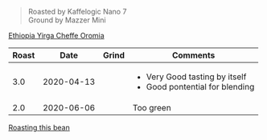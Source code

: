 > Roasted by Kaffelogic Nano 7<br>
> Ground by Mazzer Mini

[Ethiopia Yirga Cheffe Oromia](https://www.greenbeanhouse.co.nz/product/EthiopiaYirgaCheffeOromiaFTO)

| Roast | Date       | Grind | Comments |
|-------|------------|-------|----------
| 3.0   | 2020-04-13 |  | <ul><li>Very Good tasting by itself</li><li>Good pontential for blending</li></ul>
| 2.0   | 2020-06-06 |  | Too green

[Roasting this bean](https://espressocoffeeguide.com/gourmet-coffee/arabian-and-african-coffees/ethiopian-coffee/ethiopian-yirgacheffe-coffee/#roasting)
